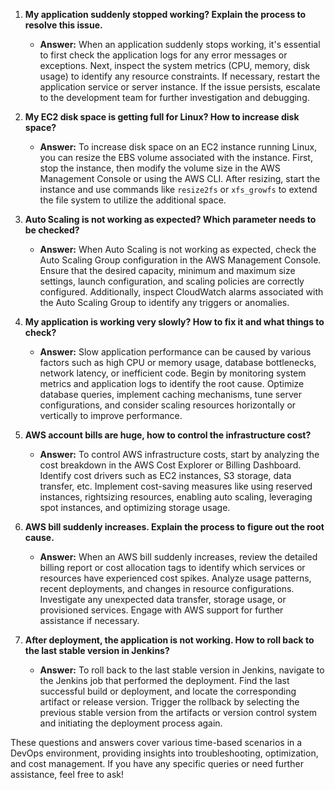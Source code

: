 1. **My application suddenly stopped working? Explain the process to resolve this issue.**
   - **Answer:** When an application suddenly stops working, it's essential to first check the application logs for any error messages or exceptions. Next, inspect the system metrics (CPU, memory, disk usage) to identify any resource constraints. If necessary, restart the application service or server instance. If the issue persists, escalate to the development team for further investigation and debugging.

2. **My EC2 disk space is getting full for Linux? How to increase disk space?**
   - **Answer:** To increase disk space on an EC2 instance running Linux, you can resize the EBS volume associated with the instance. First, stop the instance, then modify the volume size in the AWS Management Console or using the AWS CLI. After resizing, start the instance and use commands like `resize2fs` or `xfs_growfs` to extend the file system to utilize the additional space.

3. **Auto Scaling is not working as expected? Which parameter needs to be checked?**
   - **Answer:** When Auto Scaling is not working as expected, check the Auto Scaling Group configuration in the AWS Management Console. Ensure that the desired capacity, minimum and maximum size settings, launch configuration, and scaling policies are correctly configured. Additionally, inspect CloudWatch alarms associated with the Auto Scaling Group to identify any triggers or anomalies.

4. **My application is working very slowly? How to fix it and what things to check?**
   - **Answer:** Slow application performance can be caused by various factors such as high CPU or memory usage, database bottlenecks, network latency, or inefficient code. Begin by monitoring system metrics and application logs to identify the root cause. Optimize database queries, implement caching mechanisms, tune server configurations, and consider scaling resources horizontally or vertically to improve performance.

5. **AWS account bills are huge, how to control the infrastructure cost?**
   - **Answer:** To control AWS infrastructure costs, start by analyzing the cost breakdown in the AWS Cost Explorer or Billing Dashboard. Identify cost drivers such as EC2 instances, S3 storage, data transfer, etc. Implement cost-saving measures like using reserved instances, rightsizing resources, enabling auto scaling, leveraging spot instances, and optimizing storage usage.

6. **AWS bill suddenly increases. Explain the process to figure out the root cause.**
   - **Answer:** When an AWS bill suddenly increases, review the detailed billing report or cost allocation tags to identify which services or resources have experienced cost spikes. Analyze usage patterns, recent deployments, and changes in resource configurations. Investigate any unexpected data transfer, storage usage, or provisioned services. Engage with AWS support for further assistance if necessary.

7. **After deployment, the application is not working. How to roll back to the last stable version in Jenkins?**
   - **Answer:** To roll back to the last stable version in Jenkins, navigate to the Jenkins job that performed the deployment. Find the last successful build or deployment, and locate the corresponding artifact or release version. Trigger the rollback by selecting the previous stable version from the artifacts or version control system and initiating the deployment process again.

These questions and answers cover various time-based scenarios in a DevOps environment, providing insights into troubleshooting, optimization, and cost management. If you have any specific queries or need further assistance, feel free to ask!
